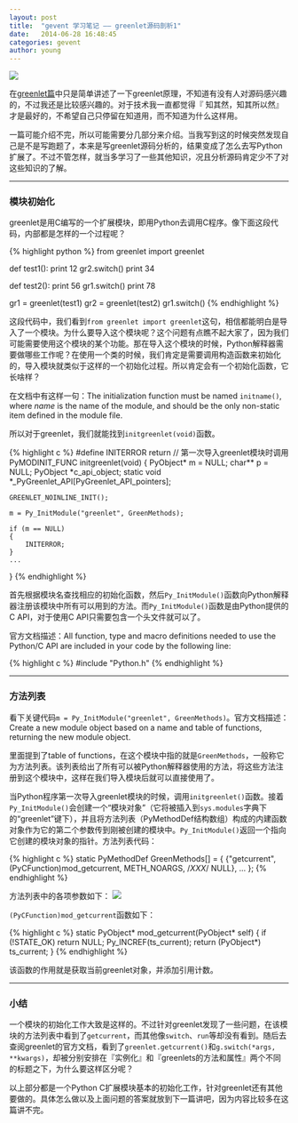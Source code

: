 ```yaml
---
layout: post
title:  "gevent 学习笔记 —— greenlet源码剖析1"
date:   2014-06-28 16:48:45
categories: gevent
author: young
---
```

![](http://young-py.github.io/imgs/yyzt3.jpg)

在<a style="border-bottom: 2px solid #ecf0f1;" href="http://blog.segmentfault.com/young_ipython/1190000000626309">greenlet篇</a>中只是简单讲述了一下greenlet原理，不知道有没有人对源码感兴趣的，不过我还是比较感兴趣的。对于技术我一直都觉得『
知其然，知其所以然』才是最好的，不希望自己只停留在知道用，而不知道为什么这样用。

一篇可能介绍不完，所以可能需要分几部分来介绍。当我写到这的时候突然发现自己是不是写跑题了，本来是写greenlet源码分析的，结果变成了怎么去写Python扩展了。不过不管怎样，就当多学习了一些其他知识，况且分析源码肯定少不了对这些知识的了解。

-----

### **模块初始化**

greenlet是用C编写的一个扩展模块，即用Python去调用C程序。像下面这段代码，内部都是怎样的一个过程呢？

{% highlight python %}
from greenlet import greenlet

def test1():
    print 12
    gr2.switch()
    print 34

def test2():
    print 56
    gr1.switch()
    print 78

gr1 = greenlet(test1)
gr2 = greenlet(test2)
gr1.switch()
{% endhighlight %}

这段代码中，我们看到`from greenlet import greenlet`这句，相信都能明白是导入了一个模块。为什么要导入这个模块呢？这个问题有点瞧不起大家了，因为我们可能需要使用这个模块的某个功能。那在导入这个模块的时候，Python解释器需要做哪些工作呢？在使用一个类的时候，我们肯定是需要调用构造函数来初始化的，导入模块就类似于这样的一个初始化过程。所以肯定会有一个初始化函数，它长啥样？

在文档中有这样一句：The initialization function must be named `initname()`, where _name_ is the name of the module, and should be the only non-static item defined in the module file.

所以对于greenlet，我们就能找到`initgreenlet(void)`函数。

{% highlight c %}
#define INITERROR return
// 第一次导入greenlet模块时调用
PyMODINIT_FUNC initgreenlet(void) 
{
    PyObject* m = NULL;
    char** p = NULL;
    PyObject *c_api_object;
    static void *_PyGreenlet_API[PyGreenlet_API_pointers];

    GREENLET_NOINLINE_INIT();

    m = Py_InitModule("greenlet", GreenMethods);

    if (m == NULL)
    {
        INITERROR;
    }
    ...
}
{% endhighlight %}

首先根据模块名查找相应的初始化函数，然后`Py_InitModule()`函数向Python解释器注册该模块中所有可以用到的方法。而`Py_InitModule()`函数是由Python提供的C API，对于使用C API只需要包含一个头文件就可以了。

官方文档描述：All function, type and macro definitions needed to use the Python/C API are included in your code by the following line:

{% highlight c %}
#include "Python.h"
{% endhighlight %}

-----

### **方法列表**

看下关键代码`m = Py_InitModule("greenlet", GreenMethods)`。官方文档描述：Create a new module object based on a name and table of functions, returning the new module object.

里面提到了table of functions，在这个模块中指的就是`GreenMethods`，一般称它为方法列表。该列表给出了所有可以被Python解释器使用的方法，将这些方法注册到这个模块中，这样在我们导入模块后就可以直接使用了。

当Python程序第一次导入greenlet模块的时候，调用`initgreenlet()`函数。接着`Py_InitModule()`会创建一个“模块对象”（它将被插入到`sys.modules`字典下的“greenlet”键下），并且将方法列表（PyMethodDef结构数组）构成的内建函数对象作为它的第二个参数传到刚被创建的模块中。`Py_InitModule()`返回一个指向它创建的模块对象的指针。方法列表代码：

{% highlight c %}
static PyMethodDef GreenMethods[] = {
    {"getcurrent", (PyCFunction)mod_getcurrent, METH_NOARGS, /*XXX*/ NULL},
    ...
};
{% endhighlight %}

方法列表中的各项参数如下：
<img src="http://young-py.github.io/imgs/gevent3-01.png">

`(PyCFunction)mod_getcurrent`函数如下：

{% highlight c %}
static PyObject* mod_getcurrent(PyObject* self)
{
    if (!STATE_OK)
        return NULL;
    Py_INCREF(ts_current);
    return (PyObject*) ts_current;
}
{% endhighlight %}

该函数的作用就是获取当前greenlet对象，并添加引用计数。

-----

### **小结**

一个模块的初始化工作大致是这样的。不过针对greenlet发现了一些问题，在该模块的方法列表中看到了`getcurrent`，而其他像`switch`、`run`等却没有看到。随后去查阅greenlet的官方文档，看到了`greenlet.getcurrent()`和`g.switch(*args, **kwargs)`，却被分别安排在『实例化』和『greenlets的方法和属性』两个不同的标题之下，为什么要这样区分呢？

以上部分都是一个Python C扩展模块基本的初始化工作，针对greenlet还有其他要做的。具体怎么做以及上面问题的答案就放到下一篇讲吧，因为内容比较多在这篇讲不完。











